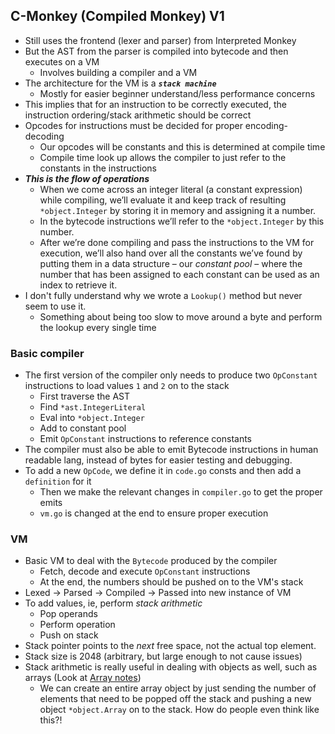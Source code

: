 ## C-Monkey (Compiled Monkey) V1

- Still uses the frontend (lexer and parser) from Interpreted Monkey
- But the AST from the parser is compiled into bytecode and then executes on a VM
    - Involves building a compiler and a VM
- The architecture for the VM is a ***`stack machine`***
    - Mostly for easier beginner understand/less performance concerns
- This implies that for an instruction to be correctly executed, the instruction ordering/stack arithmetic should be correct
- Opcodes for instructions must be decided for proper encoding-decoding
    - Our opcodes will be constants and this is determined at compile time
    - Compile time look up allows the compiler to just refer to the constants in the instructions
- ***This is the flow of operations***
    - When we come across an integer literal (a constant expression) while compiling, we’ll evaluate it and keep track of resulting `*object.Integer` by storing it in memory and assigning it a number. 
    - In the bytecode instructions we’ll refer to the `*object.Integer` by this number.
    - After we’re done compiling and pass the instructions to the VM for execution, we’ll also hand over all the constants we’ve found by putting them in a data structure – our *constant pool* – where the number that has been assigned to each constant can be used as an index to retrieve it.
- I don't fully understand why we wrote a `Lookup()` method but never seem to use it.
    - Something about being too slow to move around a byte and perform the lookup every single time

### Basic compiler
- The first version of the compiler only needs to produce two `OpConstant` instructions to load values `1` and `2` on to the stack
    - First traverse the AST
    - Find `*ast.IntegerLiteral`
    - Eval into `*object.Integer`
    - Add to constant pool
    - Emit `OpConstant` instructions to reference constants
- The compiler must also be able to emit Bytecode instructions in human readable lang, instead of bytes for easier testing and debugging.
- To add a new `OpCode`, we define it in `code.go` consts and then add a `definition` for it
    - Then we make the relevant changes in `compiler.go` to get the proper emits
    - `vm.go` is changed at the end to ensure proper execution


### VM
- Basic VM to deal with the `Bytecode` produced by the compiler
    - Fetch, decode and execute `OpConstant` instructions
    - At the end, the numbers should be pushed on to the VM's stack
- Lexed -> Parsed -> Compiled -> Passed into new instance of VM
- To add values, ie, perform *stack arithmetic*
    - Pop operands
    - Perform operation
    - Push on stack
- Stack pointer points to the *next* free space, not the actual top element.
- Stack size is 2048 (arbitrary, but large enough to not cause issues)
- Stack arithmetic is really useful in dealing with objects as well, such as arrays (Look at [Array notes](/Notes/v5-Notes.md))
    - We can create an entire array object by just sending the number of elements that need to be popped off the stack and pushing a new object `*object.Array` on to the stack. How do people even think like this?!